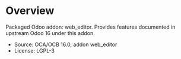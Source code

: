 # Overview

Packaged Odoo addon: web_editor. Provides features documented in upstream Odoo 16 under this addon.

- Source: OCA/OCB 16.0, addon web_editor
- License: LGPL-3

